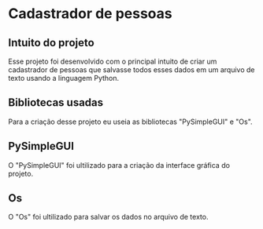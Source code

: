 # Cadastrador de pessoas

## Intuito do projeto

Esse projeto foi desenvolvido com o principal intuito de criar um cadastrador de pessoas que salvasse todos esses dados em um arquivo de texto usando a linguagem Python.

## Bibliotecas usadas

Para a criação desse projeto eu useia as bibliotecas "PySimpleGUI" e "Os".

## PySimpleGUI

O "PySimpleGUI" foi ultilizado para a criação da interface gráfica do projeto.

## Os

O "Os" foi ultilizado para salvar os dados no arquivo de texto.
